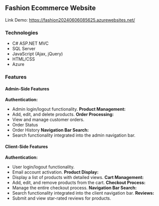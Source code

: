 ## Fashion Ecommerce Website
Link Demo: https://fashion20240606085625.azurewebsites.net/

### Technologies
- C# ASP.NET MVC
- SQL Server
- JavaScript (Ajax, jQuery)
- HTML/CSS
- Azure

### Features

#### Admin-Side Features

**Authentication:**
  - Admin login/logout functionality.
**Product Management:**
  - Add, edit, and delete products.
**Order Processing:**
  - View and manage customer orders.
  - Order Status
  - Order History
**Navigation Bar Search:**
  - Search functionality integrated into the admin navigation bar.

#### Client-Side Features

**Authentication:**
  - User login/logout functionality.
  - Email account activation.
**Product Display:**
  - Display a list of products with detailed views.
**Cart Management:**
  - Add, edit, and remove products from the cart.
**Checkout Process:**
  - Manage the entire checkout process.
**Navigation Bar Search:**
  - Search functionality integrated into the client navigation bar.
**Reviews:**
  - Submit and view star-rated reviews for products.
